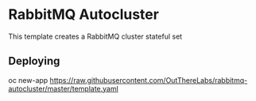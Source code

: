 # RabbitMQ Autocluster

This template creates a RabbitMQ cluster stateful set

## Deploying

oc new-app https://raw.githubusercontent.com/OutThereLabs/rabbitmq-autocluster/master/template.yaml
